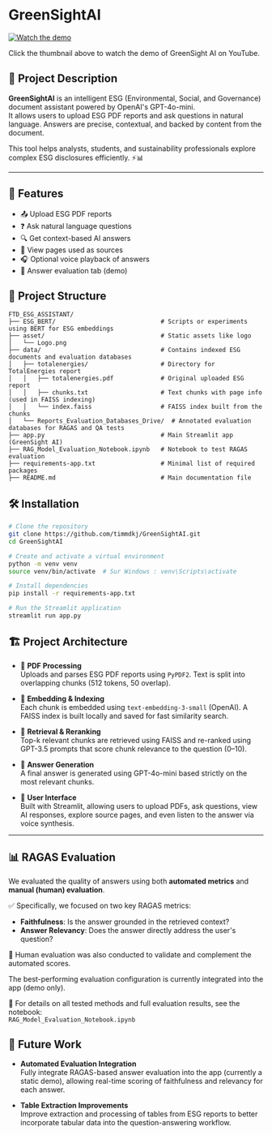 # GreenSightAI

[![Watch the demo](https://img.youtube.com/vi/b0mpqq0c4K4/maxresdefault.jpg)](https://www.youtube.com/watch?v=b0mpqq0c4K4)

Click the thumbnail above to watch the demo of GreenSight AI on YouTube.

## 📄 **Project Description**

**GreenSightAI** is an intelligent ESG (Environmental, Social, and Governance) document assistant powered by OpenAI's GPT-4o-mini.  
It allows users to upload ESG PDF reports and ask questions in natural language. Answers are precise, contextual, and backed by content from the document.

This tool helps analysts, students, and sustainability professionals explore complex ESG disclosures efficiently. ⚡️📊

---

## 🚀 **Features**

- 📤 Upload ESG PDF reports  
- ❓ Ask natural language questions  
- 🔍 Get context-based AI answers  
- 📄 View pages used as sources  
- 🎧 Optional voice playback of answers  
- 🧪 Answer evaluation tab (demo)

## 📁 Project Structure
```text
FTD_ESG_ASSISTANT/
├── ESG_BERT/                             # Scripts or experiments using BERT for ESG embeddings
├── asset/                                # Static assets like logo
│   └── Logo.png
├── data/                                 # Contains indexed ESG documents and evaluation databases
│   ├── totalenergies/                    # Directory for TotalEnergies report
│   │   ├── totalenergies.pdf             # Original uploaded ESG report
│   │   ├── chunks.txt                    # Text chunks with page info (used in FAISS indexing)
│   │   └── index.faiss                   # FAISS index built from the chunks
│   └── Reports_Evaluation_Databases_Drive/  # Annotated evaluation databases for RAGAS and QA tests
├── app.py                                # Main Streamlit app (GreenSight AI)
├── RAG_Model_Evaluation_Notebook.ipynb   # Notebook to test RAGAS evaluation
├── requirements-app.txt                  # Minimal list of required packages
├── README.md                             # Main documentation file
```
## 🛠️ Installation

```bash
# Clone the repository
git clone https://github.com/timmdkj/GreenSightAI.git
cd GreenSightAI

# Create and activate a virtual environment
python -m venv venv
source venv/bin/activate  # Sur Windows : venv\Scripts\activate

# Install dependencies
pip install -r requirements-app.txt

# Run the Streamlit application
streamlit run app.py
```
## 🏗️ Project Architecture

- 📄 **PDF Processing**  
  Uploads and parses ESG PDF reports using `PyPDF2`. Text is split into overlapping chunks (512 tokens, 50 overlap).

- 🧠 **Embedding & Indexing**  
  Each chunk is embedded using `text-embedding-3-small` (OpenAI). A FAISS index is built locally and saved for fast similarity search.

- 🔎 **Retrieval & Reranking**  
  Top-k relevant chunks are retrieved using FAISS and re-ranked using GPT-3.5 prompts that score chunk relevance to the question (0–10).

- 🤖 **Answer Generation**  
  A final answer is generated using GPT-4o-mini based strictly on the most relevant chunks.

- 🎨 **User Interface**  
  Built with Streamlit, allowing users to upload PDFs, ask questions, view AI responses, explore source pages, and even listen to the answer via voice synthesis.

---

## 📊 RAGAS Evaluation

We evaluated the quality of answers using both **automated metrics** and **manual (human) evaluation**.

✅ Specifically, we focused on two key RAGAS metrics:  
- **Faithfulness**: Is the answer grounded in the retrieved context?  
- **Answer Relevancy**: Does the answer directly address the user's question?

👥 Human evaluation was also conducted to validate and complement the automated scores.

The best-performing evaluation configuration is currently integrated into the app (demo only).

📓 For details on all tested methods and full evaluation results, see the notebook:  
`RAG_Model_Evaluation_Notebook.ipynb`

## 🔮 Future Work

- **Automated Evaluation Integration**  
  Fully integrate RAGAS-based answer evaluation into the app (currently a static demo), allowing real-time scoring of faithfulness and relevancy for each answer.

- **Table Extraction Improvements**  
  Improve extraction and processing of tables from ESG reports to better incorporate tabular data into the question-answering workflow.

